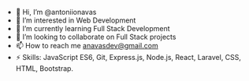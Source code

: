 - 👋 Hi, I’m @antoniionavas
- 👀 I’m interested in Web Development
- 🌱 I’m currently learning Full Stack Development
- 💞️ I’m looking to collaborate on Full Stack projects
- 📫 How to reach me anavasdev@gmail.com
- ⚡ Skills: JavaScript ES6, Git, Express.js, Node.js, React, Laravel, CSS, HTML, Bootstrap.
